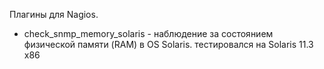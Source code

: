 Плагины для Nagios.

* check_snmp_memory_solaris - наблюдение за состоянием физической памяти (RAM) в OS Solaris.
тестировался на Solaris 11.3 x86

